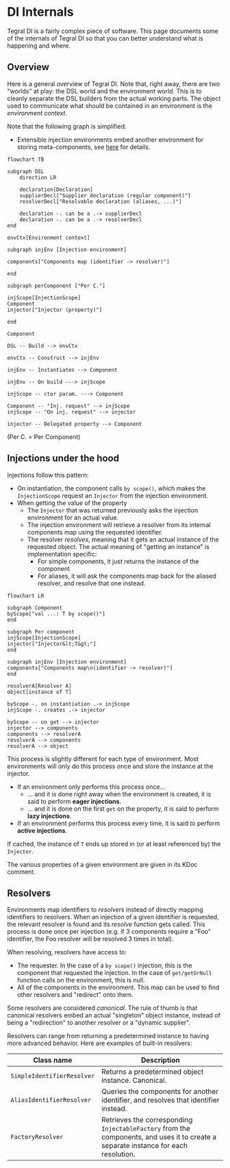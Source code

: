 # DI Internals

Tegral DI is a fairly complex piece of software. This page documents some of the internals of Tegral DI so that you can better understand what is happening and where.

## Overview

Here is a general overview of Tegral DI. Note that, right away, there are two "worlds" at play: the DSL world and the environment world. This is to cleanly separate the DSL builders from the actual working parts. The object used to communicate what should be contained in an environment is the *environment context*.

Note that the following graph is simplified:

- Extensible injection environments embed another environment for storing meta-components, see [here](./extensions/index.md#extensions-behind-the-scenes) for details.

```mermaid
flowchart TB

subgraph DSL
    direction LR
    
    declaration[Declaration]
    supplierDecl["Supplier declaration (regular component)"]
    resolverDecl["Resolvable declaration (aliases, ...)"]
    
    declaration -. can be a .-> supplierDecl
    declaration -. can be a .-> resolverDecl
end

envCtx[Environment context]

subgraph injEnv [Injection environment]

components["Components map (identifier -> resolver)"]

end

subgraph perComponent ["Per C."]

injScope[InjectionScope]
Component
injector["Injector (property)"]

end

Component

DSL -- Build --> envCtx

envCtx -- Construct --> injEnv

injEnv -- Instantiates --> Component

injEnv -- On build ---> injScope

injScope -- ctor param. ---> Component

Component -- "Inj. request" --> injScope
injScope -- "On inj. request" --> injector

injector -- Delegated property --> Component
```

(Per C. = Per Component)

## Injections under the hood

Injections follow this pattern:

- On instantiation, the component calls `by scope()`, which makes the `InjectionScope` request an `Injector` from the injection environment.
- When getting the value of the property
  - The `Injector` that was returned previously asks the injection environment for an actual value.
  - The injection environment will retrieve a resolver from its internal components map using the requested identifier.
  - The resolver *resolves*, meaning that it gets an actual instance of the requested object. The actual meaning of "getting an instance" is implementation specific:
    - For simple components, it just returns the instance of the component
    - For aliases, it will ask the components map back for the aliased resolver, and resolve that one instead.

```mermaid
flowchart LR

subgraph Component
byScope["val ...: T by scope()"]
end

subgraph Per component
injScope[InjectionScope]
injector["Injector&lt;T&gt;"]
end

subgraph injEnv [Injection environment]
components["Components map\n(identifier -> resolver)"]
end

resolverA[Resolver A]
object[instance of T]

byScope -. on instantiation .-> injScope
injScope -. creates .-> injector

byScope -- on get --> injector
injector --> components
components --> resolverA
resolverA --> components
resolverA --> object
```

This process is slightly different for each type of environment. Most environments will only do this process once and store the instance at the injector.

- If an environment only performs this process once...
  - ... and it is done right away when the environment is created, it is said to perform **eager injections**.
  - ... and it is done on the first `get` on the property, it is said to perform **lazy injections**.
- If an environment performs this process every time, it is said to perform **active injections**.

If cached, the instance of `T` ends up stored in (or at least referenced by) the `Injector`.

The various properties of a given environment are given in its KDoc comment.

## Resolvers

Environments map identifiers to *resolvers* instead of directly mapping identifiers to resolvers. When an injection of a given identifier is requested, the relevant resolver is found and its *resolve* function gets called. This process is done once per injection (e.g. if 3 components require a "Foo" identifier, the Foo resolver will be resolved 3 times in total).

When resolving, resolvers have access to:

- The requester. In the case of a `by scope()` injection, this is the component that requested the injection. In the case of `get/getOrNull` function calls on the environment, this is null.
- All of the components in the environment. This map can be used to find other resolvers and "redirect" onto them.

Some resolvers are considered *canonical*. The rule of thumb is that canonical resolvers embed an actual "singleton" object instance, instead of being a "redirection" to another resolver or a "dynamic supplier".

Resolvers can range from returning a predetermined instance to having more
advanced behavior. Here are examples of built-in resolvers:

| Class name | Description |
|------------|-------------|
| `SimpleIdentifierResolver` | Returns a predetermined object instance. Canonical. |
| `AliasIdentifierResolver`  | Queries the components for another identifier, and resolves that identifier instead. |
| `FactoryResolver`          | Retrieves the corresponding `InjectableFactory` from the components, and uses it to create a separate instance for each resolution. |
